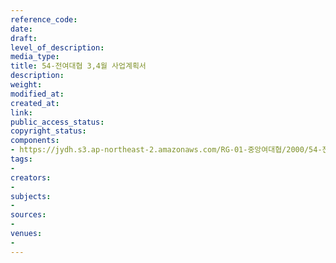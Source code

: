 ```yaml
---
reference_code: 
date: 
draft: 
level_of_description: 
media_type: 
title: 54-전여대협 3,4월 사업계획서
description: 
weight: 
modified_at: 
created_at: 
link: 
public_access_status: 
copyright_status: 
components:
- https://jydh.s3.ap-northeast-2.amazonaws.com/RG-01-중앙여대협/2000/54-전여대협+3,4월+사업계획서.pdf
tags:
- 
creators:
- 
subjects:
- 
sources:
- 
venues:
- 
---
```


